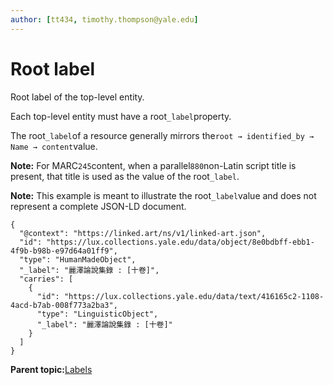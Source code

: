 ```yaml
---
author: [tt434, timothy.thompson@yale.edu]
---
```


# Root label

Root label of the top-level entity.

Each top-level entity must have a root`_label`property.

The root`_label`of a resource generally mirrors the`root → identified_by → Name → content`value.

**Note:** For MARC`245`content, when a parallel`880`non-Latin script title is present, that title is used as the value of the root`_label`.

**Note:** This example is meant to illustrate the root`_label`value and does not represent a complete JSON-LD document.

```
{
  "@context": "https://linked.art/ns/v1/linked-art.json",
  "id": "https://lux.collections.yale.edu/data/object/8e0bdbff-ebb1-4f9b-b98b-e97d64a01ff9",
  "type": "HumanMadeObject",
  "_label": "麗澤論說集錄 : [十卷]",
  "carries": [
    {
      "id": "https://lux.collections.yale.edu/data/text/416165c2-1108-4acd-b7ab-008f773a2ba3",
      "type": "LinguisticObject",
      "_label": "麗澤論說集錄 : [十卷]"
    }
  ]
}
```

**Parent topic:**[Labels](../../tasks/names-and-labels/labels.md)

